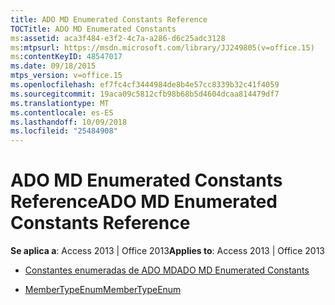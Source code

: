 ```yaml
---
title: ADO MD Enumerated Constants Reference
TOCTitle: ADO MD Enumerated Constants
ms:assetid: aca3f484-e3f2-4c7a-a286-d6c25adc3128
ms:mtpsurl: https://msdn.microsoft.com/library/JJ249805(v=office.15)
ms:contentKeyID: 48547017
ms.date: 09/18/2015
mtps_version: v=office.15
ms.openlocfilehash: ef7fc4cf3444984de8b4e57cc8339b32c41f4059
ms.sourcegitcommit: 19aca09c5812cfb98b68b5d4604dcaa814479df7
ms.translationtype: MT
ms.contentlocale: es-ES
ms.lasthandoff: 10/09/2018
ms.locfileid: "25484908"
---
```

# <a name="ado-md-enumerated-constants-reference"></a><span data-ttu-id="5e7c2-102">ADO MD Enumerated Constants Reference</span><span class="sxs-lookup"><span data-stu-id="5e7c2-102">ADO MD Enumerated Constants Reference</span></span>


<span data-ttu-id="5e7c2-103">**Se aplica a**: Access 2013 | Office 2013</span><span class="sxs-lookup"><span data-stu-id="5e7c2-103">**Applies to**: Access 2013 | Office 2013</span></span>


  - [<span data-ttu-id="5e7c2-104">Constantes enumeradas de ADO MD</span><span class="sxs-lookup"><span data-stu-id="5e7c2-104">ADO MD Enumerated Constants</span></span>](ado-md-enumerated-constants.md)

  - [<span data-ttu-id="5e7c2-105">MemberTypeEnum</span><span class="sxs-lookup"><span data-stu-id="5e7c2-105">MemberTypeEnum</span></span>](membertypeenum.md)


